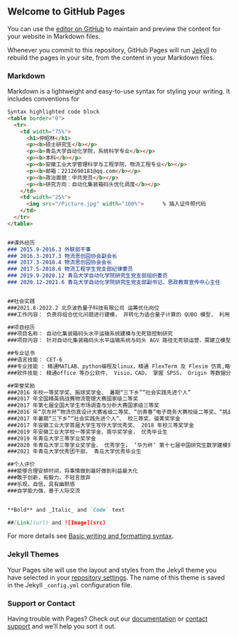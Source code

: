 ## Welcome to GitHub Pages

You can use the [editor on GitHub](https://github.com/zibelzhong/zhongzl.github.com/edit/gh-pages/index.md) to maintain and preview the content for your website in Markdown files.

Whenever you commit to this repository, GitHub Pages will run [Jekyll](https://jekyllrb.com/) to rebuild the pages in your site, from the content in your Markdown files.

### Markdown

Markdown is a lightweight and easy-to-use syntax for styling your writing. It includes conventions for

```markdown
Syntax highlighted code block
<table border="0">
  <tr>
    <td width="75%">
      <h1>仲昭林</h1>
      <p><b>硕士研究生</b></p>
      <p><b>青岛大学自动化学院，系统科学专业</b></p>
      <p><b>本科</b></p>
      <p><b>安徽工业大学管理科学与工程学院，物流工程专业</b></p>
      <p><b>邮箱：2212690181@qq.com</b></p>
      <p><b>政治面貌：中共党员</b></p>
      <p><b>研究方向：自动化集装箱码头优化调度</b></p>
    </td>
    <td width="25%">
      <img src="/Picture.jpg" width="100%">      % 插入证件照代码
    </td>
  </tr>
</table>


##课外经历
### 2015.9-2016.3 外联部干事
### 2016.3-2017.3 物流思创园协会副会长
### 2017.3-2018.4 物流思创园协会会长
### 2017.5-2018.6 物流工程学生党支部纪律委员
### 2019.9-2020.12 青岛大学自动化学院研究生党支部组织委员
### 2020.12-2021.6 青岛大学自动化学院研究生党支部副书记、思政教育宣传中心主任


##社会实践
###2021.8-2022.2 北京波色量子科技有限公司 运筹优化岗位
###工作内容： 负责将组合优化问题进行建模， 并转化为适合量子计算的 QUBO 模型， 利用 python 编写模型求解器，与公司量子计算模拟器对接进行求解并负责量子模拟器的开发。 具体负责了金融领域投资组合优化模型的建立，转化和量子计算模拟器的开发和股票价格预测；分子制药领域药物分子构象生成的数学模型的建立、 转化和模拟器的开发； 交通领域利用量子计算在求解 VRP 以及交通信号问题； 此外还研究了量子计算在数据降维方面的应用， 并以 LASSO 问题为研究对象验证计算结果。同时还探索了量子计算在 AI 方面的应用等

##项目经历
###项目名称： 自动化集装箱码头水平运输系统建模与无死锁控制研究
###项目内容： 针对自动化集装箱码头水平运输系统与码头 AGV 路径无死锁运营，需建立模型进行分析，探索 AGV 运行路径无死锁的条件，并探究如何在保障 AGV 路径不发生冲突时，使得码头整体运行效率达到最大。结果表明，提出的 AGV 路径无死锁策略能够有效的提高码头的运行效率

##专业证书
###语言技能： CET-6
###专业技能 : 精通MATLAB、python编程及linux，精通 FlexTerm 及 Flesim 仿真,略懂 ERP， PLC编程和 AnyLogic 仿真以及Complex求解器
###软件技能： 精通office 等办公软件， Visio，CAD， 掌握 SPSS， Origin 等数据分析软件

##荣誉奖励
###2016 年校一等奖学奖、振球奖学金、 暑期“三下乡”“社会实践先进个人”
###2017 年全国精英挑战赛物流管理大赛国家级二等奖
###2017 年第七届全国大学生市场调查与分析大赛国家级三等奖
###2016 年“京东杯”物流仿真设计大赛省级二等奖、“创青春”电子商务大赛校级二等奖、“挑战杯·创青春”大学生创业大赛校级三等奖
###2017 年暑期“三下乡”“社会实践先进个人”、 校三等奖、骏菁奖学金
###2017 年安徽工业大学首届大学生写作大学优秀奖、 2018 年校三等奖学金
###2019 年安徽工业大学校一等奖学金、南华奖学金， 优秀毕业生
###2019 年青岛大学三等学业奖学金
###2020 年青岛大学三等学业奖学金、 优秀学生， ‘华为杯’ 第十七届中国研究生数学建模竞赛二等奖
###2021 年青岛大学优秀团干部， 青岛大学优秀毕业生

##个人评价
###能够合理安排时间，将事情做到最好做到利益最大化
###敢于创新，有毅力，不轻言放弃
###乐观，自信，具有幽默感
###自学能力强，善于人际交流


**Bold** and _Italic_ and `Code` text

##[Link](url) and ![Image](src)
```

For more details see [Basic writing and formatting syntax](https://docs.github.com/en/github/writing-on-github/getting-started-with-writing-and-formatting-on-github/basic-writing-and-formatting-syntax).

### Jekyll Themes

Your Pages site will use the layout and styles from the Jekyll theme you have selected in your [repository settings](https://github.com/zibelzhong/zhongzl.github.com/settings/pages). The name of this theme is saved in the Jekyll `_config.yml` configuration file.

### Support or Contact

Having trouble with Pages? Check out our [documentation](https://docs.github.com/categories/github-pages-basics/) or [contact support](https://support.github.com/contact) and we’ll help you sort it out.
